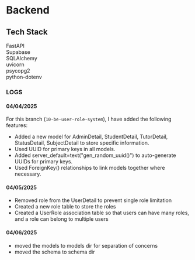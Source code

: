 # Backend

## Tech Stack
FastAPI\
Supabase\
SQLAlchemy\
uvicorn\
psycopg2\
python-dotenv

### LOGS

#### 04/04/2025
For this branch (```10-be-user-role-system```), I have added the following features:
- Added a new model for AdminDetail, StudentDetail, TutorDetail, StatusDetail, SubjectDetail to store specific information.
- Used UUID for primary keys in all models.
- Added server_default=text("gen_random_uuid()") to auto-generate UUIDs for primary keys.
- Used ForeignKey() relationships to link models together where necessary.

#### 04/05/2025
- Removed role from the UserDetail to prevent single role limitation
- Created a new role table to store the roles
- Created a UserRole association table so that users can have many roles, and a role can belong to multiple users 

#### 04/06/2025
- moved the models to models dir for separation of concerns
- moved the schema to schema dir